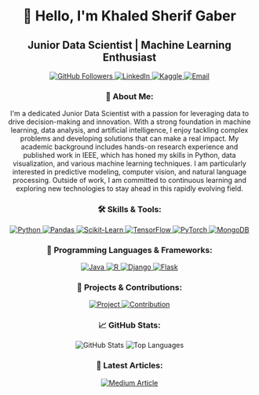 <h1 align="center">👋 Hello, I'm Khaled Sherif Gaber</h1>
<h2 align="center">Junior Data Scientist | Machine Learning Enthusiast</h2>

<p align="center">
  <a href="https://github.com/khaledsherifgaber1">
    <img src="https://img.shields.io/github/followers/khaledsherifgaber1?label=Follow&style=social" alt="GitHub Followers"/>
  </a>
  <a href="https://www.linkedin.com/in/khaled-sherif-11b2161b7/" target="_blank" rel="noreferrer">
    <img src="https://img.shields.io/badge/LinkedIn-Khaled%20Sherif%20Gaber-blue?logo=linkedin&logoColor=white" alt="LinkedIn"/>
  </a>
  <a href="https://www.kaggle.com/khaledsherif22" target="_blank" rel="noreferrer">
    <img src="https://img.shields.io/badge/Kaggle-Khaled%20Sherif-orange?logo=kaggle&logoColor=white" alt="Kaggle"/>
  </a>
  <a href="mailto:khaled@example.com">
    <img src="https://img.shields.io/badge/Email-khaled@example.com-red?logo=gmail&logoColor=white" alt="Email"/>
  </a>
</p>

<h3 align="center">📖 About Me:</h3>
<p align="center">
  I'm a dedicated Junior Data Scientist with a passion for leveraging data to drive decision-making and innovation. With a strong foundation in machine learning, data analysis, and artificial intelligence, I enjoy tackling complex problems and developing solutions that can make a real impact. My academic background includes hands-on research experience and published work in IEEE, which has honed my skills in Python, data visualization, and various machine learning techniques. I am particularly interested in predictive modeling, computer vision, and natural language processing. Outside of work, I am committed to continuous learning and exploring new technologies to stay ahead in this rapidly evolving field.
</p>

<h3 align="center">🛠 Skills & Tools:</h3>
<p align="center">
  <a href="https://www.python.org" target="_blank" rel="noreferrer">
    <img src="https://img.shields.io/badge/Python-Programming%20Language-yellow?logo=python&logoColor=white" alt="Python"/>
  </a>
  <a href="https://pandas.pydata.org/" target="_blank" rel="noreferrer">
    <img src="https://img.shields.io/badge/Pandas-Data%20Analysis-blue?logo=pandas&logoColor=white" alt="Pandas"/>
  </a>
  <a href="https://scikit-learn.org/" target="_blank" rel="noreferrer">
    <img src="https://img.shields.io/badge/Scikit--Learn-Machine%20Learning-green?logo=scikit-learn&logoColor=white" alt="Scikit-Learn"/>
  </a>
  <a href="https://www.tensorflow.org" target="_blank" rel="noreferrer">
    <img src="https://img.shields.io/badge/TensorFlow-Deep%20Learning-orange?logo=tensorflow&logoColor=white" alt="TensorFlow"/>
  </a>
  <a href="https://pytorch.org/" target="_blank" rel="noreferrer">
    <img src="https://img.shields.io/badge/PyTorch-Deep%20Learning-lightblue?logo=pytorch&logoColor=white" alt="PyTorch"/>
  </a>
  <a href="https://www.mongodb.com/" target="_blank" rel="noreferrer">
    <img src="https://img.shields.io/badge/MongoDB-NoSQL%20Database-green?logo=mongodb&logoColor=white" alt="MongoDB"/>
  </a>
</p>

<h3 align="center">🔧 Programming Languages & Frameworks:</h3>
<p align="center">
  <a href="https://www.java.com" target="_blank" rel="noreferrer">
    <img src="https://img.shields.io/badge/Java-Programming%20Language-red?logo=java&logoColor=white" alt="Java"/>
  </a>
  <a href="https://www.r-project.org/" target="_blank" rel="noreferrer">
    <img src="https://img.shields.io/badge/R-Statistical%20Computing-blue?logo=r&logoColor=white" alt="R"/>
  </a>
  <a href="https://www.djangoproject.com/" target="_blank" rel="noreferrer">
    <img src="https://img.shields.io/badge/Django-Web%20Framework-green?logo=django&logoColor=white" alt="Django"/>
  </a>
  <a href="https://flask.palletsprojects.com/" target="_blank" rel="noreferrer">
    <img src="https://img.shields.io/badge/Flask-Web%20Framework-lightgrey?logo=flask&logoColor=white" alt="Flask"/>
  </a>
</p>

<h3 align="center">🚀 Projects & Contributions:</h3>
<p align="center">
  <a href="https://github.com/khaledsherifgaber1/your-project-repo">
    <img src="https://img.shields.io/badge/Project%20Name-Your%20Project%20Repo-yellow?logo=github&logoColor=white" alt="Project"/>
  </a>
  <a href="https://github.com/khaledsherifgaber1/another-project-repo">
    <img src="https://img.shields.io/badge/Contribution-Another%20Project-blue?logo=github&logoColor=white" alt="Contribution"/>
  </a>
</p>

<h3 align="center">📈 GitHub Stats:</h3>
<p align="center">
  <img src="https://github-readme-stats.vercel.app/api?username=khaledsherifgaber1&show_icons=true&hide_title=true&count_private=true&include_all_commits=true&theme=radical&border_radius=10" alt="GitHub Stats"/>
  <img src="https://github-readme-stats.vercel.app/api/top-langs?username=khaledsherifgaber1&layout=compact&hide_title=true&theme=radical&border_radius=10" alt="Top Languages"/>
</p>

<h3 align="center">📝 Latest Articles:</h3>
<p align="center">
  <a href="https://medium.com/@gaberkhaled780/navigating-missing-data-choosing-the-right-imputation-method-for-your-dataset-f38ae0670a3c" target="_blank" rel="noreferrer">
    <img src="https://img.shields.io/badge/Medium-Article%20on%20Imputation%20Methods-orange?logo=medium&logoColor=white" alt="Medium Article"/>
  </a>
</p>
